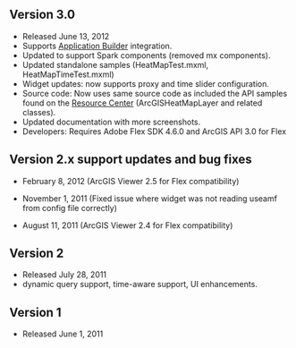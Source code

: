## Version 3.0

* Released June 13, 2012
* Supports [Application Builder](http://resources.arcgis.com/en/help/flex-viewer/concepts/01m3/01m30000004m000000.htm "Viewer concepts") integration.
* Updated to support Spark components (removed mx components).
* Updated standalone samples (HeatMapTest.mxml, HeatMapTimeTest.mxml)
* Widget updates: now supports proxy and time slider configuration.
* Source code: Now uses same source code as included the API samples found on the [Resource Center](http://resources.arcgis.com/en/help/flex-api/samples/01nq/01nq0000007m000000.htm "API Samples") (ArcGISHeatMapLayer and related classes).
* Updated documentation with more screenshots.
* Developers: Requires Adobe Flex SDK 4.6.0 and ArcGIS API 3.0 for Flex

## Version 2.x support updates and bug fixes

* February 8, 2012 (ArcGIS Viewer 2.5 for Flex compatibility)

* November 1, 2011 (Fixed issue where widget was not reading useamf from config file correctly)

* August 11, 2011 (ArcGIS Viewer 2.4 for Flex compatibility)

## Version 2

* Released July 28, 2011 
* dynamic query support, time-aware support, UI enhancements.

## Version 1

* Released June 1, 2011
